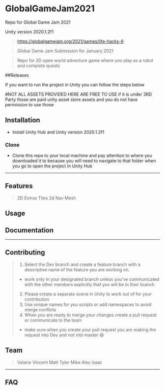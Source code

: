 # GlobalGameJam2021
Repo for Global Game Jam 2021

Unity version 2020.1.2f1  

> https://globalgamejam.org/2021/games/life-hacks-6

> Global Game Jam Submission for January 2021

>Repo for 2D open world adventure game where you play as a robot and complete quests

##Releases

If you want to run the project in Unity you can follow the steps below


#NOT ALL ASSETS PROVIDED HERE ARE FREE TO USE if it is under 3RD Party those are paid unity asset store assets and you do not have permission to use those

## Installation

- Install Unity Hub and Unity version 2020.1.2f1

### Clone

- Clone this repo to your local machine and pay attention to where you downloaded it to because you will need to navigate to that folder when you go to open the project in Unity Hub
---

## Features
> 2D Extras Tiles 
> 2d Nav Mesh
## Usage 
## Documentation 


---

## Contributing

>  1. Select the Dev branch and create a feature branch with a descriptive name of the feature you are working on.
>  + work only in your designated branch unless you've communicated with the other members explicitly that you will be in their branch
>  2. Please create a separate scene in Unity to work out of for your contribution
> 3. Use unique names for you scripts or add namespaces to avoid merge conflicts
> 4. When you are ready to merge your changes create a pull request or communicate to the team
> + make sure when you create your pull request you are making the request into Dev and not into master :smile:



## Team

>  Valarie
> Vincent
> Matt
> Tyler 
> Mike
> Alex
> Isaac

---

## FAQ

